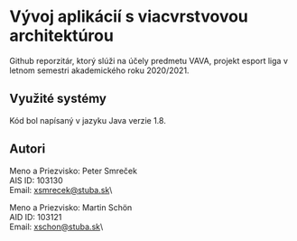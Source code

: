 # Vývoj aplikácií s viacvrstvovou architektúrou
Github reporzitár, ktorý slúži na účely predmetu VAVA, projekt esport liga v letnom semestri
akademického roku 2020/2021.

## Využité systémy
Kód bol napísaný v jazyku Java verzie 1.8. 

## Autori
Meno a Priezvisko: Peter Smreček\
AIS ID: 103130\
Email: xsmrecek@stuba.sk\

Meno a Priezvisko: Martin Schön\
AID ID: 103121\
Email: xschon@stuba.sk\
